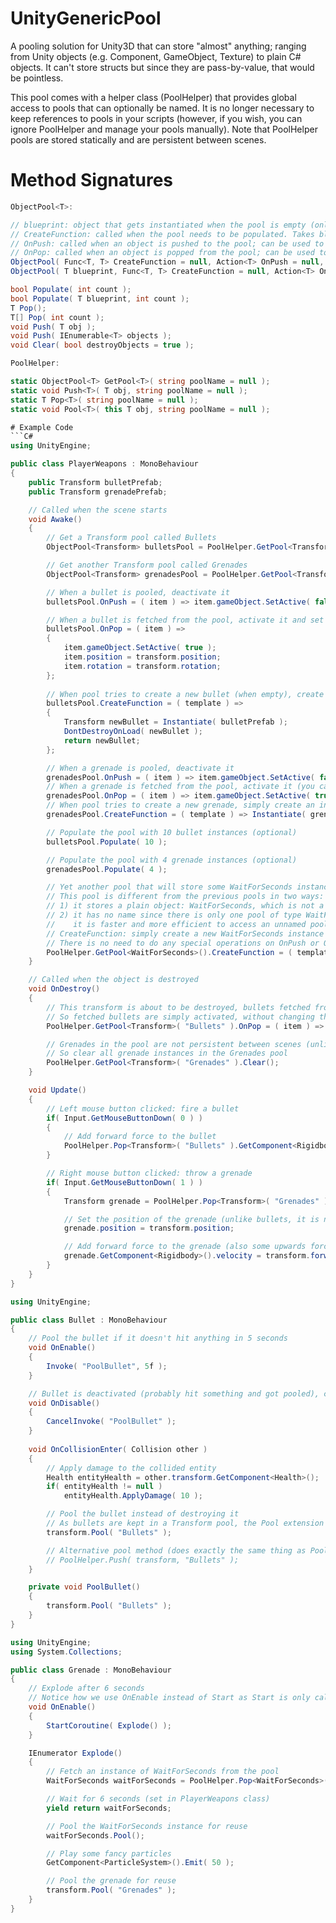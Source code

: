 # UnityGenericPool
A pooling solution for Unity3D that can store "almost" anything; ranging from Unity objects (e.g. Component, GameObject, Texture) to plain C# objects. It can't store structs but since they are pass-by-value, that would be pointless.

This pool comes with a helper class (PoolHelper) that provides global access to pools that can optionally be named. It is no longer necessary to keep references to pools in your scripts (however, if you wish, you can ignore PoolHelper and manage your pools manually). Note that PoolHelper pools are stored statically and are persistent between scenes.

# Method Signatures
```C#
ObjectPool<T>:

// blueprint: object that gets instantiated when the pool is empty (only if T is of type UnityEngine.Object); also passed as parameter to the CreateFunction
// CreateFunction: called when the pool needs to be populated. Takes blueprint as parameter and should return a new object (if left null and if T is of type UnityEngine.Object, blueprint will be instantiated)
// OnPush: called when an object is pushed to the pool; can be used to e.g. deactivate the object
// OnPop: called when an object is popped from the pool; can be used to e.g. activate the object
ObjectPool( Func<T, T> CreateFunction = null, Action<T> OnPush = null, Action<T> OnPop = null );
ObjectPool( T blueprint, Func<T, T> CreateFunction = null, Action<T> OnPush = null, Action<T> OnPop = null );

bool Populate( int count );
bool Populate( T blueprint, int count );
T Pop();
T[] Pop( int count );
void Push( T obj );
void Push( IEnumerable<T> objects );
void Clear( bool destroyObjects = true );

PoolHelper:

static ObjectPool<T> GetPool<T>( string poolName = null );
static void Push<T>( T obj, string poolName = null );
static T Pop<T>( string poolName = null );
static void Pool<T>( this T obj, string poolName = null );

# Example Code
```C#
using UnityEngine;

public class PlayerWeapons : MonoBehaviour 
{
	public Transform bulletPrefab;
	public Transform grenadePrefab;

	// Called when the scene starts
	void Awake()
	{
		// Get a Transform pool called Bullets
		ObjectPool<Transform> bulletsPool = PoolHelper.GetPool<Transform>( "Bullets" );

		// Get another Transform pool called Grenades
		ObjectPool<Transform> grenadesPool = PoolHelper.GetPool<Transform>( "Grenades" );

		// When a bullet is pooled, deactivate it
		bulletsPool.OnPush = ( item ) => item.gameObject.SetActive( false );

		// When a bullet is fetched from the pool, activate it and set its position
		bulletsPool.OnPop = ( item ) =>
		{
			item.gameObject.SetActive( true );
			item.position = transform.position;
			item.rotation = transform.rotation;
		};
		
		// When pool tries to create a new bullet (when empty), create an instance of bulletPrefab and keep it alive between scenes
		bulletsPool.CreateFunction = ( template ) => 
		{
			Transform newBullet = Instantiate( bulletPrefab );
			DontDestroyOnLoad( newBullet );
			return newBullet;
		};

		// When a grenade is pooled, deactivate it
		grenadesPool.OnPush = ( item ) => item.gameObject.SetActive( false );
		// When a grenade is fetched from the pool, activate it (you can also set its position here, it is entirely up to you)
		grenadesPool.OnPop = ( item ) => item.gameObject.SetActive( true );
		// When pool tries to create a new grenade, simply create an instance of grenadePrefab
		grenadesPool.CreateFunction = ( template ) => Instantiate( grenadePrefab );

		// Populate the pool with 10 bullet instances (optional)
		bulletsPool.Populate( 10 );

		// Populate the pool with 4 grenade instances (optional)
		grenadesPool.Populate( 4 );

		// Yet another pool that will store some WaitForSeconds instances for reuse in Grenade class
		// This pool is different from the previous pools in two ways:
		// 1) it stores a plain object: WaitForSeconds, which is not a Component nor a GameObject
		// 2) it has no name since there is only one pool of type WaitForSeconds; note that
		//    it is faster and more efficient to access an unnamed pool in PoolHelper
		// CreateFunction: simply create a new WaitForSeconds instance that waits for 6 seconds
		// There is no need to do any special operations on OnPush or OnPop, so they are not altered
		PoolHelper.GetPool<WaitForSeconds>().CreateFunction = ( template ) => new WaitForSeconds( 6f );
	}

	// Called when the object is destroyed
	void OnDestroy()
	{
		// This transform is about to be destroyed, bullets fetched from pool can no longer use it
		// So fetched bullets are simply activated, without changing their position
		PoolHelper.GetPool<Transform>( "Bullets" ).OnPop = ( item ) => item.gameObject.SetActive( true );

		// Grenades in the pool are not persistent between scenes (unlike bullets), and will become null references
		// So clear all grenade instances in the Grenades pool
		PoolHelper.GetPool<Transform>( "Grenades" ).Clear();
	}

	void Update()
	{
		// Left mouse button clicked: fire a bullet
		if( Input.GetMouseButtonDown( 0 ) )
		{
			// Add forward force to the bullet
			PoolHelper.Pop<Transform>( "Bullets" ).GetComponent<Rigidbody>().velocity = transform.forward * 100f;
		}

		// Right mouse button clicked: throw a grenade
		if( Input.GetMouseButtonDown( 1 ) )
		{
			Transform grenade = PoolHelper.Pop<Transform>( "Grenades" );

			// Set the position of the grenade (unlike bullets, it is not automatically set in Pop)
			grenade.position = transform.position;

			// Add forward force to the grenade (also some upwards force as well)
			grenade.GetComponent<Rigidbody>().velocity = transform.forward * 30f + transform.up * 15f;
		}
	}
}
```

```C#
using UnityEngine;

public class Bullet : MonoBehaviour 
{
	// Pool the bullet if it doesn't hit anything in 5 seconds
	void OnEnable()
	{
		Invoke( "PoolBullet", 5f );
	}

	// Bullet is deactivated (probably hit something and got pooled), cancel the PoolBullet invoke just in case
	void OnDisable()
	{
		CancelInvoke( "PoolBullet" );
	}
	
	void OnCollisionEnter( Collision other )
	{
		// Apply damage to the collided entity
		Health entityHealth = other.transform.GetComponent<Health>();
		if( entityHealth != null )
			entityHealth.ApplyDamage( 10 );

		// Pool the bullet instead of destroying it 
		// As bullets are kept in a Transform pool, the Pool extension function is used on the transform of the pool
		transform.Pool( "Bullets" );

		// Alternative pool method (does exactly the same thing as Pool function)
		// PoolHelper.Push( transform, "Bullets" );
	}

	private void PoolBullet()
	{
		transform.Pool( "Bullets" );
	}
}
```

```C#
using UnityEngine;
using System.Collections;

public class Grenade : MonoBehaviour 
{
	// Explode after 6 seconds
	// Notice how we use OnEnable instead of Start as Start is only called once during the lifetime of the object
	void OnEnable()
	{
		StartCoroutine( Explode() );
	}

	IEnumerator Explode()
	{
		// Fetch an instance of WaitForSeconds from the pool
		WaitForSeconds waitForSeconds = PoolHelper.Pop<WaitForSeconds>();

		// Wait for 6 seconds (set in PlayerWeapons class)
		yield return waitForSeconds;

		// Pool the WaitForSeconds instance for reuse
		waitForSeconds.Pool();

		// Play some fancy particles
		GetComponent<ParticleSystem>().Emit( 50 );

		// Pool the grenade for reuse
		transform.Pool( "Grenades" );
	}
}
```
